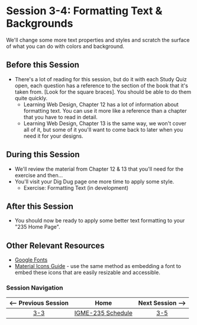 # Session 3-4: Formatting Text & Backgrounds

We'll change some more text properties and styles and scratch the surface of what you can do with colors and background.

## Before this Session
- There's a lot of reading for this session, but do it with each Study Quiz open, each question has a reference to the section of the book that it's taken from. \[Look for the square braces\].  You should be able to do them quite quickly.
    - Learning Web Design, Chapter 12 has a lot of information about formatting text.  You can use it more like a reference than a chapter that you have to read in detail.
    - Learning Web Design, Chapter 13 is the same way, we won't cover all of it, but some of it you'll want to come back to later when you need it for your designs.

## During this Session
- We'll review the material from Chapter 12 & 13 that you'll need for the exercise and then...
- You'll visit your Dig Dug page one more time to apply some style.
    - Exercise: Formatting Text (in development)

## After this Session
- You should now be ready to apply some better text formatting to your "235 Home Page".

## Other Relevant Resources
- [Google Fonts](https://fonts.google.com/)
- [Material Icons Guide](https://google.github.io/material-design-icons/) - use the same method as embedding a font to embed these icons that are easily resizable and accessible.

### Session Navigation

| <-- Previous Session |               Home                  | Next Session --> |
|:--------------------:|:-----------------------------------:|:----------------:|
|  [3-3](3-3.md)       | [IGME-235 Schedule](../schedule.md) |   [3-5](3-5.md)  |
